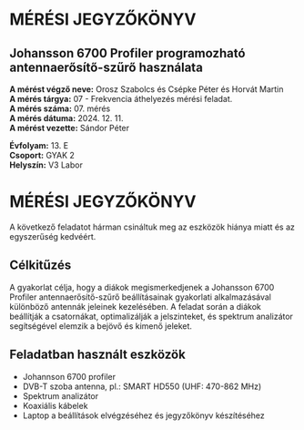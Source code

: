 # MÉRÉSI JEGYZŐKÖNYV
## Johansson 6700 Profiler programozható antennaerősítő-szűrő használata

**A mérést végző neve:** Orosz Szabolcs és Csépke Péter és Horvát Martin  
**A mérés tárgya:** 07 - Frekvencia áthelyezés mérési feladat.  
**A mérés száma:** 07. mérés  
**A mérés dátuma:** 2024. 12. 11.  
**A mérést vezette:** Sándor Péter  

**Évfolyam:** 13. E  
**Csoport:** GYAK 2  
**Helyszín:** V3 Labor  
# MÉRÉSI JEGYZŐKÖNYV

A következő feladatot hárman csináltuk meg az eszközök hiánya miatt és az egyszerűség kedvéért.  

## Célkitűzés  
A gyakorlat célja, hogy a diákok megismerkedjenek a Johansson 6700 Profiler antennaerősítő-szűrő beállításainak gyakorlati alkalmazásával különböző antennák jeleinek kezelésében. A feladat során a diákok beállítják a csatornákat, optimalizálják a jelszinteket, és spektrum analizátor segítségével elemzik a bejövő és kimenő jeleket.

## Feladatban használt eszközök  
  - Johannson 6700 profiler
  - DVB-T szoba antenna, pl.: SMART HD550 (UHF: 470-862 MHz)
  - Spektrum analizátor
  - Koaxiális kábelek
  - Laptop a beállítások elvégzéséhez és jegyzőkönyv készítéséhez
